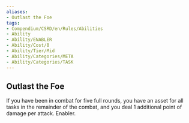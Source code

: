 ```yaml
---
aliases:
- Outlast the Foe
tags:
- Compendium/CSRD/en/Rules/Abilities
- Ability
- Ability/ENABLER
- Ability/Cost/0
- Ability/Tier/Mid
- Ability/Categories/META
- Ability/Categories/TASK
---
```


  
## Outlast the Foe  
If you have been in combat for five full rounds, you have an asset for all tasks in the remainder of the combat, and you deal 1 additional point of damage per attack. Enabler. 